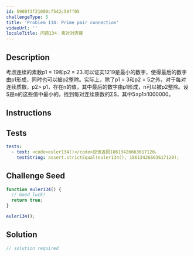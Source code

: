 ```yaml
---
id: 5900f3f21000cf542c50ff05
challengeType: 5
title: 'Problem 134: Prime pair connection'
videoUrl: ''
localeTitle: 问题134：素对对连接
---
```


## Description
<section id="description">考虑连续的素数p1 = 19和p2 = 23.可以证实1219是最小的数字，使得最后的数字由p1形成，同时也可以被p2整除。实际上，除了p1 = 3和p2 = 5之外，对于每对连续质数，p2&gt; p1，存在n的值，其中最后的数字由p1形成，n可以被p2整除。设S是n的这些值中最小的。找到每对连续质数的ΣS，其中5≤p1≤1000000。 </section>

## Instructions
<section id="instructions">
</section>

## Tests
<section id='tests'>

```yml
tests:
  - text: <code>euler134()</code>应该返回18613426663617120。
    testString: assert.strictEqual(euler134(), 18613426663617120);

```

</section>

## Challenge Seed
<section id='challengeSeed'>

<div id='js-seed'>

```js
function euler134() {
  // Good luck!
  return true;
}

euler134();

```

</div>



</section>

## Solution
<section id='solution'>

```js
// solution required
```
</section>
